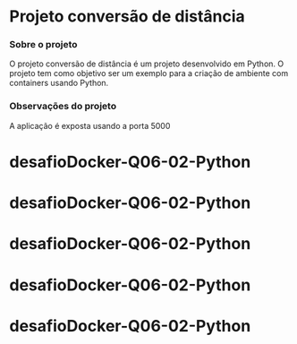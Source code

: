 # Projeto conversão de distância

### Sobre o projeto
O projeto conversão de distância é um projeto desenvolvido em Python. O projeto tem como objetivo ser um exemplo para a criação de ambiente com containers usando Python.

### Observações do projeto
A aplicação é exposta usando a porta 5000
# desafioDocker-Q06-02-Python
# desafioDocker-Q06-02-Python
# desafioDocker-Q06-02-Python
# desafioDocker-Q06-02-Python
# desafioDocker-Q06-02-Python
